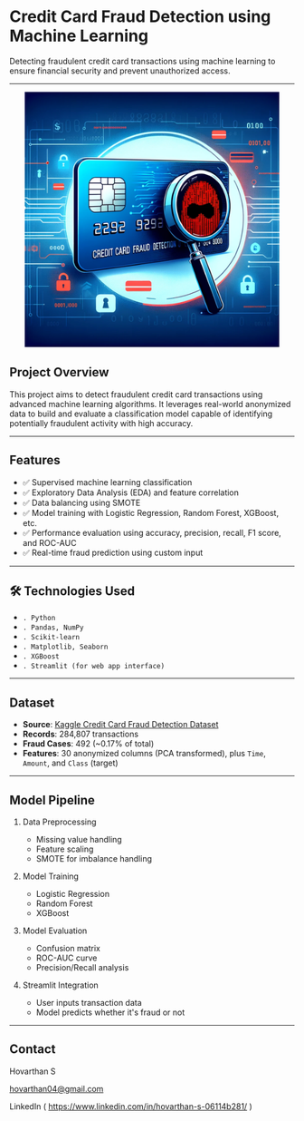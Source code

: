#  Credit Card Fraud Detection using Machine Learning

Detecting fraudulent credit card transactions using machine learning to ensure financial security and prevent unauthorized access.

---

<p align="center">
  <img src="credict.png" width="450" alt="Credict Card Fraud  Logo" />
</p>


##  Project Overview

This project aims to detect fraudulent credit card transactions using advanced machine learning algorithms. It leverages real-world anonymized data to build and evaluate a classification model capable of identifying potentially fraudulent activity with high accuracy.

---

##  Features

- ✅ Supervised machine learning classification
- ✅ Exploratory Data Analysis (EDA) and feature correlation
- ✅ Data balancing using SMOTE
- ✅ Model training with Logistic Regression, Random Forest, XGBoost, etc.
- ✅ Performance evaluation using accuracy, precision, recall, F1 score, and ROC-AUC
- ✅ Real-time fraud prediction using custom input

---

## 🛠 Technologies Used

- `. Python`
- `. Pandas, NumPy`
- `. Scikit-learn`
- `. Matplotlib, Seaborn`
- `. XGBoost`
- `. Streamlit (for web app interface)`

---

##  Dataset

- **Source**: [Kaggle Credit Card Fraud Detection Dataset](https://www.kaggle.com/datasets/mlg-ulb/creditcardfraud)
- **Records**: 284,807 transactions
- **Fraud Cases**: 492 (~0.17% of total)
- **Features**: 30 anonymized columns (PCA transformed), plus `Time`, `Amount`, and `Class` (target)

---

##  Model Pipeline

1. Data Preprocessing  
   - Missing value handling  
   - Feature scaling  
   - SMOTE for imbalance handling  

2. Model Training  
   - Logistic Regression  
   - Random Forest  
   - XGBoost  

3. Model Evaluation  
   - Confusion matrix  
   - ROC-AUC curve  
   - Precision/Recall analysis  

4. Streamlit Integration  
   - User inputs transaction data  
   - Model predicts whether it's fraud or not  

---

## Contact

Hovarthan S

 hovarthan04@gmail.com

 LinkedIn ( https://www.linkedin.com/in/hovarthan-s-06114b281/ )

